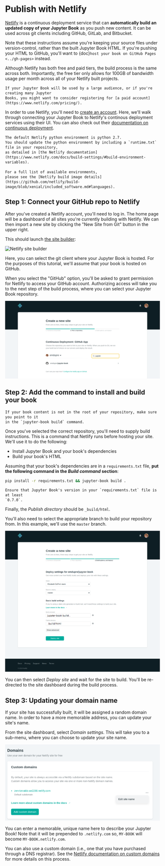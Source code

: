 # Publish with Netlify

[Netlify](https://www.netlify.com/) is a continuous deployment service that can
**automatically build an updated copy of your Jupyter Book** as you push new content.
It can be used across git clients including GitHub, GitLab, and Bitbucket.

Note that these instructions assume you're keeping your source files under version-control,
rather than the built Jupyter Book HTML.
If you're pushing your HTML to GitHub,
you'll want to {doc}`host your book on GitHub Pages <../gh-pages>` instead.

Although Netlify has both free and paid tiers, the build process is the same across both.
Importantly, the free tier only allows for 100GB of bandwidth usage per month across all of your Netlify built projects.

```{margin}
If your Jupyter Book will be used by a large audience, or if you're creating many Jupyter
Books, you might want to consider registering for [a paid account](https://www.netlify.com/pricing/).
```

In order to use Netlify, you'll need to [create an account](https://app.netlify.com/signup).
Here, we'll walk through connecting your Jupyter Book to Netlify's continous deployment services using their UI.
You can also check out their [documentation on continuous deployment](https://www.netlify.com/docs/continuous-deployment/).

```{warning}
The default Netlify python environment is python 2.7.
You should update the python environment by including a `runtime.txt` file in your repository,
as detailed in [the Netlify documentation](https://www.netlify.com/docs/build-settings/#build-environment-variables).

For a full list of available environments,
please see the [Netlify build image details](https://github.com/netlify/build-image/blob/xenial/included_software.md#languages).
```

## Step 1: Connect your GitHub repo to Netlify

After you've created a Netlify account, you'll need to log in.
The home page will be a dashboard of all sites you're currently building with Netlify.
We can then import a new site by clicking the "New Site from Git" button in the upper right.

This should launch [the site builder](https://app.netlify.com/start):

![Netlify site builder](https://miro.medium.com/max/3413/1*pV0iG0v_6N00_YC07gP7qA.png)

Here, you can select the git client where your Jupyter Book is hosted.
For the purposes of this tutorial, we'll assume that your book is hosted on GitHub.

When you select the "GitHub" option, you'll be asked to grant permission for Netlify to access your GitHub account.
Authorizing access will take you to the next step of the build process, where you can select your Jupyter Book repository.

![Netlify continous deployment](../images/netlify-cd.png)

## Step 2: Add the command to install and build your book

```{margin}
If your book content is not in the root of your repository, make sure you point to it
in the `jupyter-book build` command.
```

Once you've selected the correct repository, you'll need to supply build instructions.
This is a command that Netlify runs before hosting your site. We'll use it to do the
following:

* Install Jupyter Book and your book's dependencies
* Build your book's HTML

Assuming that your book's dependencies are in a `requirements.txt` file,
**put the following command in the *Build command* section**:

```bash
pip install -r requirements.txt && jupyter-book build .
```

```{note}
Ensure that Jupyter Book's version in your `requirements.txt` file is at least
`0.7.0`.
```

Finally, the *Publish directory* should be `_build/html`.

You'll also need to select the appropriate branch to build your repository from.
In this example, we'll use the `master` branch.

![Netlify build command](../images/netlify-build.png)

You can then select *Deploy site* and wait for the site to build.
You'll be re-directed to the site dashboard during the build process.

## Step 3: Updating your domain name

If your site has successfully built, it will be assigned a random domain name.
In order to have a more memorable address, you can update your site's name.

From the site dashboard, select *Domain settings*.
This will take you to a sub-menu, where you can choose to update your site name.

![Netlify configure domain](../images/netlify-domain.png)

You can enter a memorable, unique name here to describe your Jupyter Book!
Note that it will be prepended to `.netlify.com` so, `MY-BOOK` will become `MY-BOOK.netlify.com`.

You can also use a custom domain (i.e., one that you have purchased through a DNS registrar).
See the [Netlify documentation on custom domains](https://www.netlify.com/docs/custom-domains/) for more details on this process.
